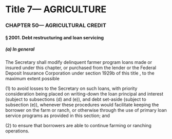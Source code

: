 
# Title 7— AGRICULTURE
### CHAPTER 50— AGRICULTURAL CREDIT
#### § 2001. Debt restructuring and loan servicing
##### (a) In general

The Secretary shall modify delinquent farmer program loans made or insured under this chapter, or purchased from the lender or the Federal Deposit Insurance Corporation under section 1929b of this title , to the maximum extent possible

(1) to avoid losses to the Secretary on such loans, with priority consideration being placed on writing-down the loan principal and interest (subject to subsections (d) and (e)), and debt set-aside (subject to subsection (e)), whenever these procedures would facilitate keeping the borrower on the farm or ranch, or otherwise through the use of primary loan service programs as provided in this section; and

(2) to ensure that borrowers are able to continue farming or ranching operations.

